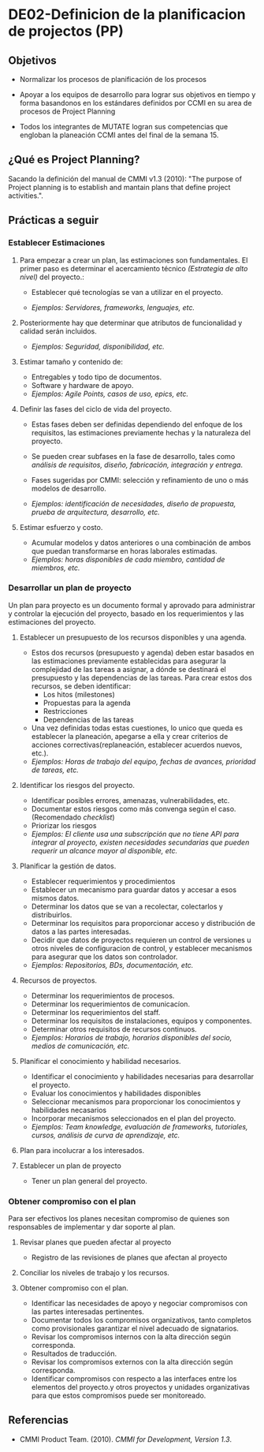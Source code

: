 # DE02-Definicion de la planificacion de projectos (PP)

## Objetivos

- Normalizar los procesos de planificación de los procesos

- Apoyar a los equipos de desarrollo para lograr sus objetivos en tiempo y forma basandonos en los estándares definidos por CCMI en su area de procesos de Project Planning

- Todos los integrantes de MUTATE logran sus competencias que engloban la planeación CCMI antes del final de la semana 15.

## ¿Qué es Project Planning?

Sacando la definición del manual de CMMI v1.3 (2010): "The purpose of Project planning is to establish and mantain plans that define project activities.".

## Prácticas a seguir

### Establecer Estimaciones

1. Para empezar a crear un plan, las estimaciones son fundamentales. El primer paso es determinar el acercamiento técnico _(Estrategia de alto nivel)_ del proyecto.:

   - Establecer qué tecnologías se van a utilizar en el proyecto.

   - _Ejemplos: Servidores, frameworks, lenguajes, etc._

2. Posteriormente hay que determinar que atributos de funcionalidad y calidad serán incluidos.

   - _Ejemplos: Seguridad, disponibilidad, etc._

3. Estimar tamaño y contenido de:

   - Entregables y todo tipo de documentos.
   - Software y hardware de apoyo.
   - _Ejemplos: Agile Points, casos de uso, epics, etc._

4. Definir las fases del ciclo de vida del proyecto.

   - Estas fases deben ser definidas dependiendo del enfoque de los requisitos, las estimaciones previamente hechas y la naturaleza del proyecto.

   - Se pueden crear subfases en la fase de desarrollo, tales como _análisis de requisitos, diseño, fabricación, integración y entrega_.

   - Fases sugeridas por CMMI: selección y refinamiento de uno o más modelos de desarrollo.

   - _Ejemplos: identificación de necesidades, diseño de propuesta, prueba de arquitectura, desarrollo, etc._

5. Estimar esfuerzo y costo.
   - Acumular modelos y datos anteriores o una combinación de ambos que puedan transformarse en horas laborales estimadas.
   - _Ejemplos: horas disponibles de cada miembro, cantidad de miembros, etc._

### Desarrollar un plan de proyecto

Un plan para proyecto es un documento formal y aprovado para administrar y controlar la ejecución del proyecto, basado en los requerimientos y las estimaciones del proyecto.

1. Establecer un presupuesto de los recursos disponibles y una agenda.

   - Estos dos recursos (presupuesto y agenda) deben estar basados en las estimaciones previamente establecidas para asegurar la complejidad de las tareas a asignar, a dónde se destinará el presupuesto y las dependencias de las tareas. Para crear estos dos recursos, se deben identificar:
     - Los hitos (milestones)
     - Propuestas para la agenda
     - Restricciones
     - Dependencias de las tareas
   - Una vez definidas todas estas cuestiones, lo unico que queda es establecer la planeación, apegarse a ella y crear criterios de acciones correctivas(replaneación, establecer acuerdos nuevos, etc.).
   - _Ejemplos: Horas de trabajo del equipo, fechas de avances, prioridad de tareas, etc._

2. Identificar los riesgos del proyecto.

   - Identificar posibles errores, amenazas, vulnerabilidades, etc.
   - Documentar estos riesgos como más convenga según el caso. (Recomendado _checklist_)
   - Priorizar los riesgos
   - _Ejemplos: El cliente usa una subscripción que no tiene API para integrar al proyecto, existen necesidades secundarias que pueden requerir un alcance mayor al disponible, etc._

3. Planificar la gestión de datos.

   - Establecer requerimientos y procedimientos
   - Establecer un mecanismo para guardar datos y accesar a esos mismos datos.
   - Determinar los datos que se van a recolectar, colectarlos y distribuirlos.
   - Determinar los requisitos para proporcionar acceso y distribución de datos a las partes interesadas.
   - Decidir que datos de proyectos requieren un control de versiones u otros niveles de configuracion de control, y establecer mecanismos para asegurar que los datos son controlador.
   - _Ejemplos: Repositorios, BDs, documentación, etc._

4. Recursos de proyectos.

   - Determinar los requerimientos de procesos.
   - Determinar los requerimientos de comunicacíon.
   - Determinar los requerimientos del staff.
   - Determinar los requisitos de instalaciones, equipos y componentes.
   - Determinar otros requisitos de recursos continuos.
   - _Ejemplos: Horarios de trabajo, horarios disponibles del socio, medios de comunicación, etc._

5. Planificar el conocimiento y habilidad necesarios.

   - Identificar el conocimiento y habilidades necesarias para desarrollar el proyecto.
   - Evaluar los conocimientos y habilidades disponibles
   - Seleccionar mecanismos para proporcionar los conocimientos y habilidades necasarios
   - Incorporar mecanismos seleccionados en el plan del proyecto.
   - _Ejemplos: Team knowledge, evaluación de frameworks, tutoriales, cursos, análisis de curva de aprendizaje, etc._

6. Plan para incolucrar a los interesados.

7. Establecer un plan de proyecto
   - Tener un plan general del proyecto.

### Obtener compromiso con el plan

Para ser efectivos los planes necesitan compromiso de quienes son responsables de implementar y dar soporte al plan.

1. Revisar planes que pueden afectar al proyecto

   - Registro de las revisiones de planes que afectan al proyecto

2. Conciliar los niveles de trabajo y los recursos.

3. Obtener compromiso con el plan.
   - Identificar las necesidades de apoyo y negociar compromisos con las partes interesadas pertinentes.
   - Documentar todos los compromisos organizativos, tanto completos como provisionales garantizar el nivel adecuado de signatarios.
   - Revisar los compromisos internos con la alta dirección según corresponda.
   - Resultados de traducción.
   - Revisar los compromisos externos con la alta dirección según corresponda.
   - Identificar compromisos con respecto a las interfaces entre los elementos del proyecto.y otros proyectos y unidades organizativas para que estos compromisos puede ser monitoreado.

## Referencias

- CMMI Product Team. (2010). _CMMI for Development, Version 1.3_.

